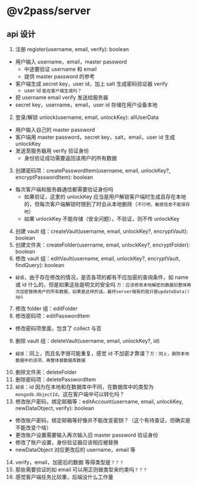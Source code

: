 # @v2pass/server

## api 设计

1. 注册 register(username, email, verify): boolean

- 用户输入 username，email，master password
  - 中途要验证 username 和 email
  - 提供 master password 的参考
- 客户端生成 secret key，user id，加上 salt 生成密码验证器 verify
  - user id `能在客户端生成吗？`
- 把 username email verify 发送给服务器
- secret key，username，email，user id 存储在用户设备本地

2. 登录/解锁 unlock(username, email, unlockKey): allUserData

- 用户输入自己的 master password
- 客户端用 master password，secret key，salt，email，user id 生成 unlockKey
- 发送至服务器用 verify 验证身份
  - 身份验证成功需要返回该用户的所有数据

3. 创建密码项：createPasswordItem(username, email, unlockKey?, encryptPasswordItem): boolean

- 每次客户端和服务器通信都需要验证身份吗
  - 如果验证，这里的 unlockKey 应当是用户解锁客户端时生成且存在本地的，但每次客户端解锁时限到了时会从本地删除（`不行吧，敏感信息不能保存吧`）
  - 如果 unlockKey 不能存储（安全问题），不验证，则不传 unlockKey

4. 创建 vault 组：createVault(username, email, unlockKey?, encryptVault): boolean
5. 创建文件夹：createFolder(username, email, unlockKey?, encryptFolder): boolean
6. 修改 vault 组：editVault(username, email, unlockKey?, encryptVault, findQuery): boolean

- `疑惑`，由于存在修改的情况，是否各项的都有不应加密的查询条件，如 name 或 id 什么的，但是如果这些是明文的安全吗 `万：应该修改本地解密的数据后整体再次加密替换用户的所有数据，如果是这样的话，最终server端有的就只是updateData() api`

7. 修改 folder 组：editFolder
8. 修改密码项：editPasswordItem

- 修改密码项里面，包含了 collect 与否

9. 删除 vault 组：deleteVault(username, email, unlockKey?, id)

- `疑惑`：同上，而且名字很可能重复，感觉 id 不加密才靠谱？`万：同上，删除本地数据中的该项，再整体替数据库数据`

10. 删除文件夹：deleteFolder
11. 删除密码项：deletePasswordItem
12. `疑惑`：id 因为在本地和在数据库中不同，在数据库中的类型为`mongodb.ObjectId`，这在客户端中可以转化吗？
13. 修改账户密码，绑定邮箱等：editAccount(username, email, unlockKey, newDataObject, verify): boolean

- 修改账户密码，绑定邮箱等好像并不能改变密钥？（这个有待查证，但确实是不能改变个啥）
- 更改账户设置需要输入再次输入旧 master password 验证身份
- 修改了账户设置，身份验证器应该相应被替换
- newDataObject 对应更改后的 username，email 等

14. verify，email，加密后的数据 等得类型是`？？？`
15. 那些需要验证的如 email 可以用正则做类型来约束吗`？？？`
16. 感觉客户端任务比较重，后端没什么工作量
